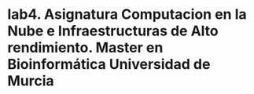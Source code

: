 # lab4. Asignatura Computacion en la Nube e Infraestructuras de Alto rendimiento. Master en Bioinformática Universidad de Murcia
